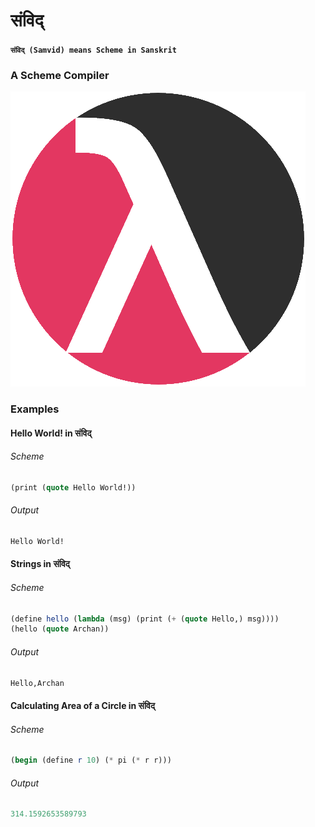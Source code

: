 # संविद् 
#### `संविद् (Samvid) means Scheme in Sanskrit`
###  A Scheme Compiler
<img src="schemelogo.png"/>

### Examples

#### Hello World! in संविद् 
###### Scheme
```scheme
(print (quote Hello World!))
```

###### Output
```scheme
Hello World!
```

#### Strings in संविद् 
###### Scheme
```scheme
(define hello (lambda (msg) (print (+ (quote Hello,) msg))))
(hello (quote Archan))
```

###### Output
```scheme
Hello,Archan
```

#### Calculating Area of a Circle in संविद् 
###### Scheme
```scheme
(begin (define r 10) (* pi (* r r)))
```

###### Output
```scheme
314.1592653589793
```
